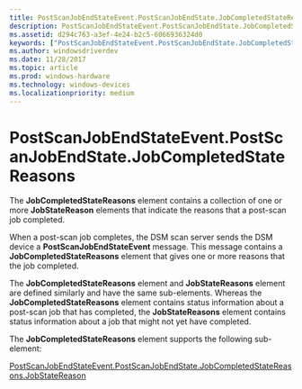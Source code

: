```yaml
---
title: PostScanJobEndStateEvent.PostScanJobEndState.JobCompletedStateReasons
description: PostScanJobEndStateEvent.PostScanJobEndState.JobCompletedStateReasons
ms.assetid: d294c763-a3ef-4e24-b2c5-6066936324d0
keywords: ["PostScanJobEndStateEvent.PostScanJobEndState.JobCompletedStateReasons"]
ms.author: windowsdriverdev
ms.date: 11/28/2017
ms.topic: article
ms.prod: windows-hardware
ms.technology: windows-devices
ms.localizationpriority: medium
---
```


# PostScanJobEndStateEvent.PostScanJobEndState.JobCompletedStateReasons


The **JobCompletedStateReasons** element contains a collection of one or more **JobStateReason** elements that indicate the reasons that a post-scan job completed.

When a post-scan job completes, the DSM scan server sends the DSM device a **PostScanJobEndStateEvent** message. This message contains a **JobCompletedStateReasons** element that gives one or more reasons that the job completed.

The **JobCompletedStateReasons** element and **JobStateReasons** element are defined similarly and have the same sub-elements. Whereas the **JobCompletedStateReasons** element contains status information about a post-scan job that has completed, the **JobStateReasons** element contains status information about a job that might not yet have completed.

The **JobCompletedStateReasons** element supports the following sub-element:

[PostScanJobEndStateEvent.PostScanJobEndState.JobCompletedStateReasons.JobStateReason](postscanjobendstateevent-postscanjobendstate-jobcompletedstatereasons-.md)

 

 





